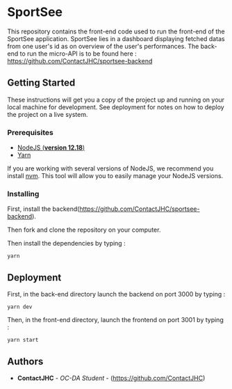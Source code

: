 # SportSee

This repository contains the front-end code used to run the front-end of the SportSee application.
SportSee lies in a dashboard displaying fetched datas from one user's id as on overview of the user's performances.
The back-end to run the micro-API is to be found here : https://github.com/ContactJHC/sportsee-backend

## Getting Started

These instructions will get you a copy of the project up and running on your local machine for development. See deployment for notes on how to deploy the project on a live system.

### Prerequisites

- [NodeJS (**version 12.18**)](https://nodejs.org/en/)
- [Yarn](https://yarnpkg.com/)

If you are working with several versions of NodeJS, we recommend you install [nvm](https://github.com/nvm-sh/nvm). This tool will allow you to easily manage your NodeJS versions.

### Installing

First, install the backend(https://github.com/ContactJHC/sportsee-backend). 

Then fork and clone the repository on your computer. 

Then install the dependencies by typing :

```
yarn 
```

## Deployment

First, in the back-end directory launch the backend on port 3000 by typing :
```
yarn dev
```
Then, in the front-end directory, launch the frontend on port 3001 by typing : 
```
yarn start 
```

## Authors

* **ContactJHC** - *OC-DA Student* - (https://github.com/ContactJHC)
